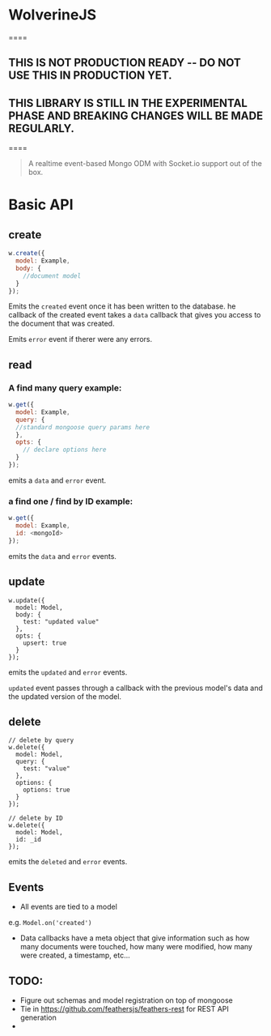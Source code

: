 # WolverineJS

====
## THIS IS NOT PRODUCTION READY -- DO NOT USE THIS IN PRODUCTION YET. 
## THIS LIBRARY IS STILL IN THE EXPERIMENTAL PHASE AND BREAKING CHANGES WILL BE MADE REGULARLY.
==== 

> A realtime event-based  Mongo ODM with Socket.io support out of the box. 

# Basic API

## create

```javascript
w.create({
  model: Example,
  body: {
    //document model
  }
});
```

Emits the `created` event once it has been written to the database. he callback of the created event takes a `data` callback that gives you access to the document that was created.

Emits `error` event if therer were any errors.

## read

### A find many query example:

```javascript
w.get({
  model: Example,
  query: {
  //standard mongoose query params here
  },
  opts: {
    // declare options here
  }
});
```

emits a `data` and `error` event.

### a find one / find by ID example:

```javascript
w.get({
  model: Example,
  id: <mongoId>  
});
```

emits the `data` and `error` events.

## update

```
w.update({
  model: Model,
  body: {
    test: "updated value"
  },
  opts: {
    upsert: true
  }
});
```

emits the `updated` and `error` events.

`updated` event passes through a callback with the previous model's data and the updated version of the model.

## delete

```
// delete by query
w.delete({
  model: Model,
  query: {
    test: "value"
  },
  options: {
    options: true
  }
});

// delete by ID
w.delete({
  model: Model,
  id: _id
});
```

emits the `deleted` and `error` events.

## Events

- All events are tied to a model

e.g. `Model.on('created')`

- Data callbacks have a meta object that give information such as how many documents were touched, how many were modified, how many were created, a timestamp, etc...

## TODO:

- Figure out schemas and model registration on top of mongoose
- Tie in <https://github.com/feathersjs/feathers-rest> for REST API generation
-
